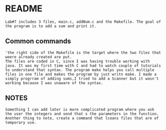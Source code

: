 # README 
	Lab#7 includes 3 files, main.c, addNum.c and the Makefile. The goal of the program is to add a sum and print it.

## Common commands
	'the right side of the Makefile is the target where the two files that weere already created are put. 
	The files are coded in C, since I was having trouble working with java. It was my first time with C and had to watch couple of tutorials to understand that syntax. The program make helps you call multiple files in one file and makes the program by just writn make. I made a simply progrram of adding sums,I tried to add a Scanner but it wasn't working because I was unaware of the syntax.

## NOTES
	Something I can add later is more complicated program where you ask the user the integers and send that s the parameters in the function.
	Another thing to note, create a command that lceans files that are of temporary use. 
